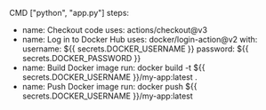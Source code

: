 CMD ["python", "app.py"]
steps:
 - name: Checkout code
 uses: actions/checkout@v3
 - name: Log in to Docker Hub
 uses: docker/login-action@v2
 with:
 username: ${{ secrets.DOCKER_USERNAME }}
 password: ${{ secrets.DOCKER_PASSWORD }}
 - name: Build Docker image
 run: docker build -t ${{ secrets.DOCKER_USERNAME }}/my-app:latest .
 - name: Push Docker image
run: docker push ${{ secrets.DOCKER_USERNAME }}/my-app:latest